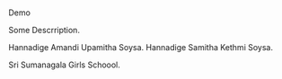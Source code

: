 #
Demo

Some Descrription.

Hannadige Amandi Upamitha Soysa.
Hannadige Samitha Kethmi Soysa.

Sri Sumanagala Girls Schoool.
